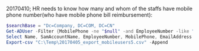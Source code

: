 20170410; HR needs to know how many and whom of the staffs have mobile phone number(who have mobile phone bill reimbursement):
```powershell
$searchBase = "Dc=Company, DC=COM, DC=CN"
Get-ADUser -Filter {MobilePhone -ne "$null" -and EmployeeNumber -like "2800*" -and Enabled -eq $True} -SearchBase $searchBase -Properties MobilePhone, EmployeeNumber, EmailAddress |
Select Name, SamAccountName, EmployeeNumber, MobilePhone, EmailAddress|
Export-csv "C:\Temp\20170405_export_mobileusers5.csv" -Append
```
